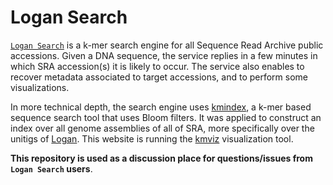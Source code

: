 # Logan Search

[`Logan Search`](https://logan-search.org) is a k-mer search engine for all Sequence Read Archive public accessions. Given a DNA sequence, the service replies in a few minutes in which SRA accession(s) it is likely to occur. The service also enables to recover metadata associated to target accessions, and to perform some visualizations.

In more technical depth, the search engine uses [kmindex](https://tlemane.github.io/kmindex), a k-mer based sequence search tool that uses Bloom filters. It was applied to construct an index over all genome assemblies of all of SRA, more specifically over the unitigs of [Logan](https://github.com/IndexThePlanet/Logan). This website is running the [kmviz](https://tlemane.github.io/kmviz) visualization tool.

**This repository is used as a discussion place for questions/issues from `Logan Search` users**.



 
